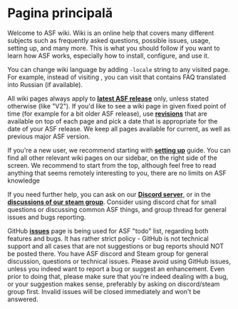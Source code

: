 # Pagina principală

Welcome to ASF wiki. Wiki is an online help that covers many different subjects such as frequently asked questions, possible issues, usage, setting up, and many more. This is what you should follow if you want to learn how ASF works, especially how to install, configure, and use it.

You can change wiki language by adding `-locale` string to any visited page. For example, instead of visiting **<FAQ>**, you can visit **<FAQ-ru-RU>** that contains FAQ translated into Russian (if available).

All wiki pages always apply to **[latest ASF release](https://github.com/JustArchi/ArchiSteamFarm/releases)** only, unless stated otherwise (like "V2"). If you'd like to see a wiki page in given fixed point of time (for example for a bit older ASF release), use **[revisions](_history)** that are available on top of each page and pick a date that is appropriate for the date of your ASF release. We keep all pages available for current, as well as previous major ASF version.

If you're a new user, we recommend starting with **[setting up](Setting-up)** guide. You can find all other relevant wiki pages on our sidebar, on the right side of the screen. We recommend to start from the top, although feel free to read anything that seems remotely interesting to you, there are no limits on ASF knowledge 

If you need further help, you can ask on our **[Discord server](https://discord.gg/hSQgt8j)**, or in the **[discussions of our steam group](http://steamcommunity.com/groups/ascfarm/discussions/1/)**. Consider using discord chat for small questions or discussing common ASF things, and group thread for general issues and bugs reporting.

GitHub **[issues](https://github.com/JustArchi/ArchiSteamFarm/issues)** page is being used for ASF "todo" list, regarding both features and bugs. It has rather strict policy - GitHub is not technical support and all cases that are not suggestions or bug reports should NOT be posted there. You have ASF discord and Steam group for general discussion, questions or technical issues. Please avoid using GitHub issues, unless you indeed want to report a bug or suggest an enhancement. Even prior to doing that, please make sure that you're indeed dealing with a bug, or your suggestion makes sense, preferably by asking on discord/steam group first. Invalid issues will be closed immediately and won't be answered.